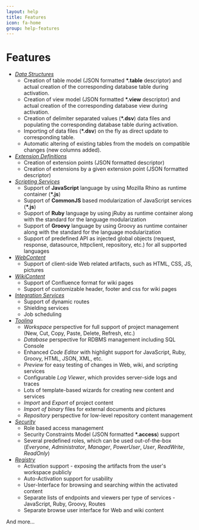 ```yaml
---
layout: help
title: Features
icon: fa-home
group: help-features
---
```


Features
===

* [*Data Structures*](data_structures.html)
	* Creation of table model (JSON formatted **\*.table** descriptor) and actual creation of the corresponding database table during activation.
	* Creation of view model (JSON formatted **\*.view** descriptor) and actual creation of the corresponding database view during activation.
	* Creation of delimiter separated values (**\*.dsv**) data files and populating the corresponding database table during activation.
	* Importing of data files (**\*.dsv**) on the fly as direct update to corresponding table.
	* Automatic altering of existing tables from the models on compatible changes (new columns added).
* [*Extension Definitions*](extension_definitions.html)
	* Creation of extension points (JSON formatted descriptor)
	* Creation of extensions by a given extension point (JSON formatted descriptor)
* [*Scripting Services*](scripting_services.html)
	* Support of **JavaScript** language by using Mozilla Rhino as runtime container (**\*.js**)
	* Support of **CommonJS** based modularization of JavaScript services (**\*.js**)
	* Support of **Ruby** language by using jRuby as runtime container along with the standard for the language modularization
	* Support of **Groovy** language by using Groovy as runtime container along with the standard for the language modularization
	* Support of predefined API as injected global objects (request, response, datasource, httpclient, repository, etc.) for all supported languages
* [*WebContent*](web_content.html)
	* Support of client-side Web related artifacts, such as HTML, CSS, JS, pictures
* [*WikiContent*](wiki_content.html)
	* Support of Confluence format for wiki pages
	* Support of customizable header, footer and css for wiki pages
* [*Integration Services*](integration_services.html)
	* Support of dynamic routes
	* Shielding services
	* Job scheduling
* [*Tooling*](tooling.html)
	* *Workspace* perspective for full support of project management (New, Cut, Copy, Paste, Delete, Refresh, etc.)
	* *Database* perspective for RDBMS management including SQL Console
	* Enhanced *Code Editor* with highlight support for JavaScript, Ruby, Groovy, HTML, JSON, XML, etc.
	* *Preview* for easy testing of changes in Web, wiki, and scripting services
	* Configurable *Log Viewer*, which provides server-side logs and traces
	* Lots of template-based wizards for creating new content and services
	* *Import* and *Export* of project content
	* *Import of binary* files for external documents and pictures
	* *Repository* perspective for low-level repository content management
* [*Security*](security.html)
	* Role based access management
	* Security Constraints Model (JSON formatted **\*.access**) support
	* Several predefined roles, which can be used out-of-the-box (*Everyone*, *Administrator*, *Manager*, *PowerUser*, *User*, *ReadWrite*, *ReadOnly*)
* [*Registry*](registry.html)
	* Activation support - exposing the artifacts from the user's workspace publicly 
	* Auto-Activation support for usability
	* User-Interface for browsing and searching within the activated content
	* Separate lists of endpoints and viewers per type of services - JavaScript, Ruby, Groovy, Routes
	* Separate browse user interface for Web and wiki content

And more...
